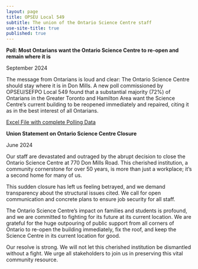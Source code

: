 ```yaml
---
layout: page
title: OPSEU Local 549
subtitle: The union of the Ontario Science Centre staff
use-site-title: true
published: true
---
```

**Poll: Most Ontarians want the Ontario Science Centre to re-open and remain where it is**

September 2024

The message from Ontarians is loud and clear: The Ontario Science Centre should stay where it is in Don Mills. A new poll commissioned by OPSEU/SEFPO Local 549 found that a substantial majority (72%) of Ontarians in the Greater Toronto and Hamilton Area want the Science Centre’s current building to be reopened immediately and repaired, citing it as in the best interest of all Ontarians. 

[Excel File with complete Polling Data](https://docs.google.com/spreadsheets/d/1e-kelMphCIYCzr-n0T-T3ifUh9D7fKHL/edit?usp=sharing&ouid=109250039141308985540&rtpof=true&sd=true)


**Union Statement on Ontario Science Centre Closure**

June 2024

Our staff are devastated and outraged by the abrupt decision to close the Ontario Science Centre at 770 Don Mills Road. This cherished institution, a community cornerstone for over 50 years, is more than just a workplace; it’s a second home for many of us. 

This sudden closure has left us feeling betrayed, and we demand transparency about the structural issues cited. We call for open communication and concrete plans to ensure job security for all staff. 

The Ontario Science Centre’s impact on families and students is profound, and we are committed to fighting for its future at its current location. We are grateful for the huge outpouring of public support from all corners of Ontario to re-open the building immediately, fix the roof, and keep the Science Centre in its current location for good.

Our resolve is strong. We will not let this cherished institution be dismantled without a fight. We urge all stakeholders to join us in preserving this vital community resource.


<!--stackedit_data:
eyJoaXN0b3J5IjpbMTY4MDE4Nzg4Nl19
-->
